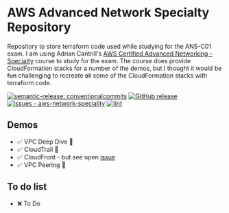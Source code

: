 # AWS Advanced Network Specialty Repository

Repository to store terraform code used while studying for the ANS-C01 exam. I am using Adrian Cantrill's [AWS Certified Advanced Networking - Specialty](https://learn.cantrill.io/p/aws-certified-advanced-networking-specialty) course to study for the exam. The course does provide CloudFormation stacks for a number of the demos, but I thought it would be ~~fun~~ challenging to recreate ~~all~~ some of the CloudFormation stacks with terraform code.

[![semantic-release: conventionalcommits](https://img.shields.io/badge/semantic--release-conventionalcommits-blue?logo=semantic-release)](https://github.com/semantic-release/semantic-release) [![GitHub release](https://img.shields.io/github/release/3ware/aws-network-speciality?include_prereleases=&sort=semver&color=blue)](https://github.com/3ware/aws-network-speciality/releases/) [![issues - aws-network-speciality](https://img.shields.io/github/issues/3ware/aws-network-speciality)](https://github.com/3ware/aws-network-speciality/issues) [![lint](https://github.com/3ware/aws-network-speciality/workflows/lint/badge.svg)](https://github.com/3ware/aws-network-speciality/actions?query=workflow:"lint")

## Demos

- :white_check_mark: VPC Deep Dive :rocket:
- :white_check_mark: CloudTrail :rocket:
- :white_check_mark: CloudFront - but see open [issue](https://github.com/3ware/aws-network-speciality/issues/8)
- :white_check_mark: VPC Peering :rocket:

## To do list

- :x: To Do
